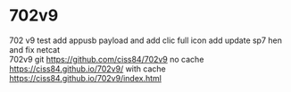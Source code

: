 # 702v9
702 v9 test add appusb payload and add clic full icon add update sp7 hen and fix netcat  
702v9 git
https://github.com/ciss84/702v9
no cache 
https://ciss84.github.io/702v9/
with cache 
https://ciss84.github.io/702v9/index.html
